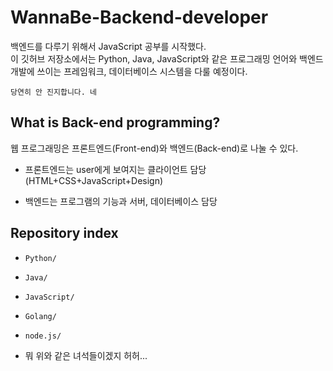 # WannaBe-Backend-developer
백엔드를 다루기 위해서 JavaScript 공부를 시작했다.</br>
이 깃허브 저장소에서는 Python, Java, JavaScript와 같은 프로그래밍 언어와 백엔드 개발에 쓰이는 프레임워크, 데이터베이스 시스템을 다룰 예정이다.</br>
```
당연히 안 진지합니다. 네
```

## What is Back-end programming?
웹 프로그래밍은 프론트엔드(Front-end)와 백엔드(Back-end)로 나눌 수 있다.</br>

- 프론트엔드는 user에게 보여지는 클라이언트 담당(HTML+CSS+JavaScript+Design)

- 백엔드는 프로그램의 기능과 서버, 데이터베이스 담당

## Repository index

- ```Python/```

- ```Java/```

- ```JavaScript/```

- ```Golang/```

- ```node.js/```

- 뭐 위와 같은 녀석들이겠지 허허...
